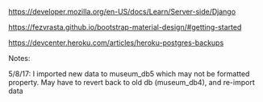 https://developer.mozilla.org/en-US/docs/Learn/Server-side/Django

https://fezvrasta.github.io/bootstrap-material-design/#getting-started

https://devcenter.heroku.com/articles/heroku-postgres-backups

Notes:

5/8/17: I imported new data to museum_db5 which may not be formatted property. May have to revert back to old db (museum_db4), and re-import data